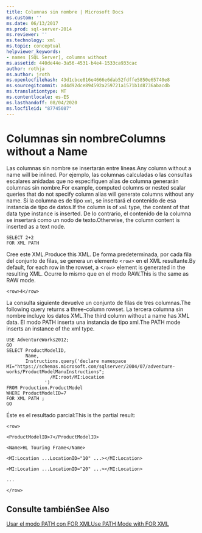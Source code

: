 ```yaml
---
title: Columnas sin nombre | Microsoft Docs
ms.custom: ''
ms.date: 06/13/2017
ms.prod: sql-server-2014
ms.reviewer: ''
ms.technology: xml
ms.topic: conceptual
helpviewer_keywords:
- names [SQL Server], columns without
ms.assetid: 440de44e-3a56-4531-b4e4-1533ca933cac
author: rothja
ms.author: jroth
ms.openlocfilehash: 43d1cbce816e4666e6dab52fdffe5850e65740e8
ms.sourcegitcommit: ad4d92dce894592a259721a1571b1d8736abacdb
ms.translationtype: MT
ms.contentlocale: es-ES
ms.lasthandoff: 08/04/2020
ms.locfileid: "87745087"
---
```

# <a name="columns-without-a-name"></a><span data-ttu-id="abbf9-102">Columnas sin nombre</span><span class="sxs-lookup"><span data-stu-id="abbf9-102">Columns without a Name</span></span>
  <span data-ttu-id="abbf9-103">Las columnas sin nombre se insertarán entre líneas.</span><span class="sxs-lookup"><span data-stu-id="abbf9-103">Any column without a name will be inlined.</span></span> <span data-ttu-id="abbf9-104">Por ejemplo, las columnas calculadas o las consultas escalares anidadas que no especifiquen alias de columna generarán columnas sin nombre.</span><span class="sxs-lookup"><span data-stu-id="abbf9-104">For example, computed columns or nested scalar queries that do not specify column alias will generate columns without any name.</span></span> <span data-ttu-id="abbf9-105">Si la columna es de tipo `xml`, se insertará el contenido de esa instancia de tipo de datos.</span><span class="sxs-lookup"><span data-stu-id="abbf9-105">If the column is of `xml` type, the content of that data type instance is inserted.</span></span> <span data-ttu-id="abbf9-106">De lo contrario, el contenido de la columna se insertará como un nodo de texto.</span><span class="sxs-lookup"><span data-stu-id="abbf9-106">Otherwise, the column content is inserted as a text node.</span></span>  
  
```  
SELECT 2+2  
FOR XML PATH  
```  
  
 <span data-ttu-id="abbf9-107">Cree este XML.</span><span class="sxs-lookup"><span data-stu-id="abbf9-107">Produce this XML.</span></span> <span data-ttu-id="abbf9-108">De forma predeterminada, por cada fila del conjunto de filas, se genera un elemento <`row`> en el XML resultante.</span><span class="sxs-lookup"><span data-stu-id="abbf9-108">By default, for each row in the rowset, a <`row`> element is generated in the resulting XML.</span></span> <span data-ttu-id="abbf9-109">Ocurre lo mismo que en el modo RAW.</span><span class="sxs-lookup"><span data-stu-id="abbf9-109">This is the same as RAW mode.</span></span>  
  
 `<row>4</row>`  
  
 <span data-ttu-id="abbf9-110">La consulta siguiente devuelve un conjunto de filas de tres columnas.</span><span class="sxs-lookup"><span data-stu-id="abbf9-110">The following query returns a three-column rowset.</span></span> <span data-ttu-id="abbf9-111">La tercera columna sin nombre incluye los datos XML.</span><span class="sxs-lookup"><span data-stu-id="abbf9-111">The third column without a name has XML data.</span></span> <span data-ttu-id="abbf9-112">El modo PATH inserta una instancia de tipo xml.</span><span class="sxs-lookup"><span data-stu-id="abbf9-112">The PATH mode inserts an instance of the xml type.</span></span>  
  
```  
USE AdventureWorks2012;  
GO  
SELECT ProductModelID,  
       Name,  
       Instructions.query('declare namespace MI="https://schemas.microsoft.com/sqlserver/2004/07/adventure-works/ProductModelManuInstructions";  
                /MI:root/MI:Location   
              ')   
FROM Production.ProductModel  
WHERE ProductModelID=7  
FOR XML PATH ;  
GO  
```  
  
 <span data-ttu-id="abbf9-113">Éste es el resultado parcial:</span><span class="sxs-lookup"><span data-stu-id="abbf9-113">This is the partial result:</span></span>  
  
 `<row>`  
  
 `<ProductModelID>7</ProductModelID>`  
  
 `<Name>HL Touring Frame</Name>`  
  
 `<MI:Location ...LocationID="10" ...></MI:Location>`  
  
 `<MI:Location ...LocationID="20" ...></MI:Location>`  
  
 `...`  
  
 `</row>`  
  
## <a name="see-also"></a><span data-ttu-id="abbf9-114">Consulte también</span><span class="sxs-lookup"><span data-stu-id="abbf9-114">See Also</span></span>  
 [<span data-ttu-id="abbf9-115">Usar el modo PATH con FOR XML</span><span class="sxs-lookup"><span data-stu-id="abbf9-115">Use PATH Mode with FOR XML</span></span>](use-path-mode-with-for-xml.md)  
  
  
